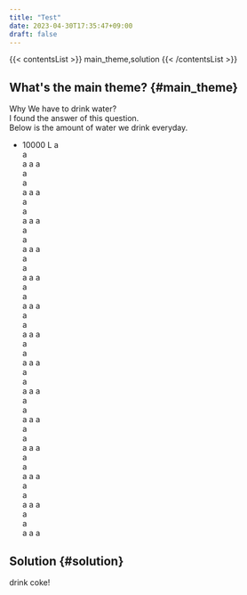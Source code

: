 ```yaml
---
title: "Test"
date: 2023-04-30T17:35:47+09:00
draft: false
---
```


{{< contentsList >}}
main_theme,solution
{{< /contentsList >}}

## What's the main theme? {#main_theme}
Why We have to drink water?  
I found the answer of this question.  
Below is the amount of water we drink everyday.
- 10000 L
a  
a  
a  a
a  
a  
a  
a  a
a  
a  
a  
a  a
a  
a  
a  
a  a
a  
a  
a  
a  a
a  
a  
a  
a  a
a  
a  
a  
a  a
a  
a  
a  
a  a
a  
a  
a  
a  a
a  
a  
a  
a  a
a  
a  
a  
a  a
a  
a  
a  
a  a
a  
a  
a  
a  a
a  
a  
a  
a  a
a  


## Solution {#solution}
drink coke!